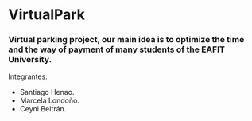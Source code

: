 # VirtualPark

### Virtual parking project, our main idea is to optimize the time and the way of payment of many students of the EAFIT University.

Integrantes:
- Santiago Henao.
- Marcela Londoño.
- Ceyni Beltrán.
